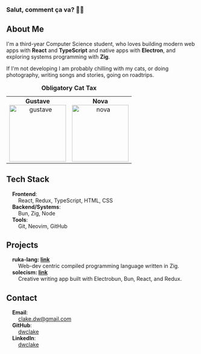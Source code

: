### Salut, comment ça va? 🙋‍♂️

## About Me

I'm a third-year Computer Science student, who loves building modern web apps with **React** and **TypeScript** and native apps with **Electron**, and exploring systems programming with **Zig**.

If I'm not developing I am probably chilling with my cats, or doing photography, writing songs and stories, going on roadtrips.

<table>
  <caption><strong>Obligatory Cat Tax</strong></caption>
  <tr>
    <td align="center">
      <strong>Gustave</strong><br>
      <img src="./images/gustave.png" alt="gustave" width="150" height="150"/>
    </td>
    <td align="center">
      <strong>Nova</strong><br>
      <img src="./images/nova.png" alt="nova" width="150" height="150"/>
    </td>
  </tr>
</table>

## Tech Stack

&nbsp;&nbsp;&nbsp;&nbsp;**Frontend**:  
&nbsp;&nbsp;&nbsp;&nbsp;&nbsp;&nbsp;&nbsp;&nbsp;React, Redux, TypeScript, HTML, CSS  
&nbsp;&nbsp;&nbsp;&nbsp;**Backend/Systems**:  
&nbsp;&nbsp;&nbsp;&nbsp;&nbsp;&nbsp;&nbsp;&nbsp;Bun, Zig, Node  
&nbsp;&nbsp;&nbsp;&nbsp;**Tools**:  
&nbsp;&nbsp;&nbsp;&nbsp;&nbsp;&nbsp;&nbsp;&nbsp;Git, Neovim, GitHub  

## Projects

&nbsp;&nbsp;&nbsp;&nbsp;**ruka-lang: [link](https://github.com/ruka-lang)**    
&nbsp;&nbsp;&nbsp;&nbsp;&nbsp;&nbsp;&nbsp;&nbsp;Web-dev centric compiled programming language written in Zig.  
&nbsp;&nbsp;&nbsp;&nbsp;**solecism: [link](https://github.com/dwclake/solecism.app)**  
&nbsp;&nbsp;&nbsp;&nbsp;&nbsp;&nbsp;&nbsp;&nbsp;Creative writing app built with Electrobun, Bun, React, and Redux.
  
## Contact

&nbsp;&nbsp;&nbsp;&nbsp;**Email**:  
&nbsp;&nbsp;&nbsp;&nbsp;&nbsp;&nbsp;&nbsp;&nbsp;clake.dw@gmail.com   
&nbsp;&nbsp;&nbsp;&nbsp;**GitHub**:  
&nbsp;&nbsp;&nbsp;&nbsp;&nbsp;&nbsp;&nbsp;&nbsp;[dwclake](https://github.com/dwclake)   
&nbsp;&nbsp;&nbsp;&nbsp;**LinkedIn**:  
&nbsp;&nbsp;&nbsp;&nbsp;&nbsp;&nbsp;&nbsp;&nbsp;[dwclake](https://www.linkedin.com/in/dwclake/)
